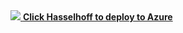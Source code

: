 <a href="https://azuredeploy.net/" target="_blank">
    <img src="http://www.medicmadness.com/wp-content/uploads/2010/09/David-hasselhoff-Spedo-260x300.png"/>
    <b>Click Hasselhoff to deploy to Azure</b>
</a>
